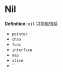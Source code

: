 # Nil

**Definition:**
`nil` 只能賦值給
- `pointer`
- `chan`
- `func`
- `interface`
- `map`
- `slice`
- ``